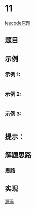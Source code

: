 # 11

[leecode原题](https://leetcode.cn/problems/remove-element/)

## 题目


## 示例

### 示例 1:

```text

```

### 示例 2:

```text

```

### 示例 3:

```text

```

## 提示：


## 解题思路

### 思路

## 实现

[源码](./code/)
```go

```
